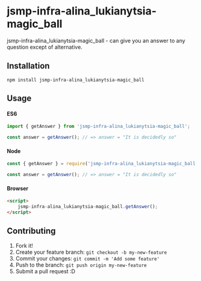 # jsmp-infra-alina_lukianytsia-magic_ball

jsmp-infra-alina_lukianytsia-magic_ball - can give you an answer to any question except of alternative.

## Installation

```shell
npm install jsmp-infra-alina_lukianytsia-magic_ball
```

## Usage

#### ES6

```js
import { getAnswer } from 'jsmp-infra-alina_lukianytsia-magic_ball';

const answer = getAnswer(); // => answer = "It is decidedly so"
```

#### Node

```js
const { getAnswer } = require('jsmp-infra-alina_lukianytsia-magic_ball');

const answer = getAnswer(); // => answer = "It is decidedly so"
```

#### Browser

```html
<script>
    jsmp-infra-alina_lukianytsia-magic_ball.getAnswer();
</script>
```

## Contributing

1. Fork it!
2. Create your feature branch: `git checkout -b my-new-feature`
3. Commit your changes: `git commit -m 'Add some feature'`
4. Push to the branch: `git push origin my-new-feature`
5. Submit a pull request :D
